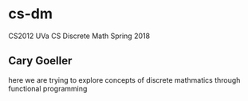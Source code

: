 # cs-dm
CS2012 UVa CS Discrete Math Spring 2018

## Cary Goeller
here we are trying to explore concepts of discrete mathmatics through functional programming
